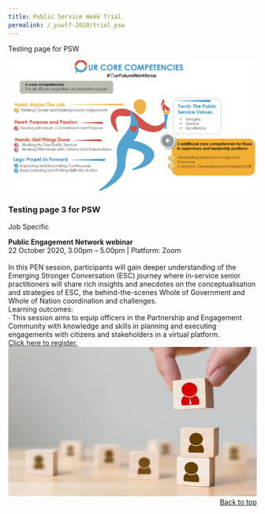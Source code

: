 ```yaml
---
title: Public Service Week Trial
permalink: /_pswlf-2020/trial_psw
---
```

Testing page for PSW

![OCC Running Man](/images/occrunningman.png)

### Testing page 3 for PSW
Job Specific
<tr>
    <td>
      <b>Public Engagement Network webinar</b>
      <br>22 October 2020, 3.00pm – 5.00pm | Platform: Zoom
      <br>       
      <br>In this PEN session, participants will gain deeper understanding of the Emerging Stronger Conversation (ESC) journey where in-service senior practitioners will share rich insights and anecdotes on the conceptualisation and strategies of ESC, the behind-the-scenes Whole of Government and Whole of Nation coordination and challenges.
      <br>Learning outcomes:
      <br>∙ This session aims to equip officers in the Partnership and Engagement Community with knowledge and skills in planning and executing engagements with citizens and stakeholders in a virtual platform.
      <br>
      <a href="http://www.csc.gov.sg">Click here to register.</a> 
    </td>    
<td>
     <img src="/images/Engage1.jpg">
    </td>
</tr>
</table>
<div style="text-align: right"><a href="#top">Back to top</a></div>
